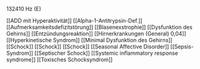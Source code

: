 132410 Hz (E)

[[ADD mit Hyperaktivität]]
[[Alpha-1-Antitrypsin-Def.]]
[[Aufmerksamkeitsdefizitstörung]]
[[Blasenexstrophie]]
[[Dysfunktion des Gehirns]]
[[Entzündungsreaktion]]
[[Hirnerkrankungen (General) 0,04]]
[[Hyperkinetische Syndrom]]
[[Minimal Dysfunktion des Gehirns]]
[[Schock]]
[[Schock]]
[[Schock]]
[[Seasonal Affective Disorder]]
[[Sepsis-Syndrom]]
[[Septischer Schock]]
[[Systemic inflammatory response syndrome]]
[[Toxisches Schocksyndrom]]